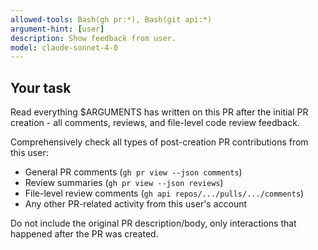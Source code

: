 ```yaml
---
allowed-tools: Bash(gh pr:*), Bash(git api:*)
argument-hint: [user]
description: Show feedback from user.
model: claude-sonnet-4-0
---
```


## Your task

Read everything $ARGUMENTS has written on this PR after the initial PR creation - all comments, reviews, and file-level code review feedback.

Comprehensively check all types of post-creation PR contributions from this user:
- General PR comments (`gh pr view --json comments`)
- Review summaries (`gh pr view --json reviews`)
- File-level review comments (`gh api repos/.../pulls/.../comments`)
- Any other PR-related activity from this user's account

Do not include the original PR description/body, only interactions that happened after the PR was created.
